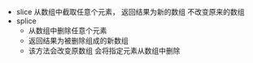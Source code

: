 - slice
    从数组中截取任意个元素， 返回结果为新的数组
    不改变原来的数组
- splice
    - 从数组中删除任意个元素
    - 返回结果为被删除组成的新数组
    - 该方法会改变原数组 会将指定元素从数组中删除
